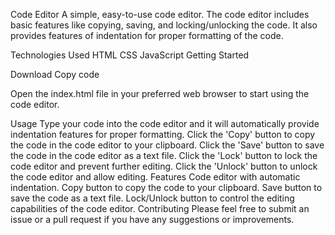 Code Editor
A simple, easy-to-use code editor. The code editor includes basic features like copying, saving, and locking/unlocking the code. It also provides features of indentation for proper formatting of the code.

Technologies Used
HTML
CSS
JavaScript
Getting Started


Download
Copy code

Open the index.html file in your preferred web browser to start using the code editor.

Usage
Type your code into the code editor and it will automatically provide indentation features for proper formatting.
Click the 'Copy' button to copy the code in the code editor to your clipboard.
Click the 'Save' button to save the code in the code editor as a text file.
Click the 'Lock' button to lock the code editor and prevent further editing.
Click the 'Unlock' button to unlock the code editor and allow editing.
Features
Code editor with automatic indentation.
Copy button to copy the code to your clipboard.
Save button to save the code as a text file.
Lock/Unlock button to control the editing capabilities of the code editor.
Contributing
Please feel free to submit an issue or a pull request if you have any suggestions or improvements.
